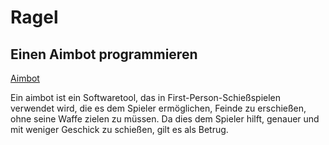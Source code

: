 # Ragel
## Einen Aimbot programmieren

[Aimbot](#1)

<a name="1"></a>Ein aimbot ist ein Softwaretool, das in First-Person-Schießspielen verwendet wird, die es dem Spieler ermöglichen, Feinde zu erschießen, ohne seine Waffe zielen zu müssen. Da dies dem Spieler hilft, genauer und mit weniger Geschick zu schießen, gilt es als Betrug.

